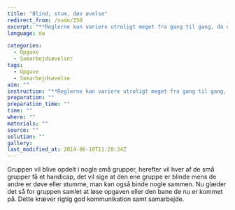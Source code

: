 ```yaml
---
title: "Blind, stum, døv øvelse"
redirect_from: /node/250
excerpt: "**Reglerne kan variere utroligt meget fra gang til gang, da denne øvelse kan laves på mange forskellige måder, enten kan man lave det som en bane som alle skal igennem eller kan man lave det så der vil være nogle forskellige opgaver de forskellige på banen skal gøre/klare før opgaven er fuldført. Det er dermed op til en selv hvordan man vil lave banen.**"
language: da

categories:
  - Opgave
  - Samarbejdsøvelser
tags:
  - Opgave
  - Samarbejdsøvelse
aim: ""
instruction: "**Reglerne kan variere utroligt meget fra gang til gang, da denne øvelse kan laves på mange forskellige måder, enten kan man lave det som en bane som alle skal igennem eller kan man lave det så der vil være nogle forskellige opgaver de forskellige på banen skal gøre/klare før opgaven er fuldført. Det er dermed op til en selv hvordan man vil lave banen.**"
preparation: ""
preparation_time: ""
time: ""
where: ""
materials: ""
source: ""
solution: ""
gallery:
last_modified_at: 2014-06-10T11:28:34Z
---
```

Gruppen vil blive opdelt i nogle små grupper, herefter vil hver af de små grupper få et handicap, det vil sige at den ene gruppe er blinde mens de andre er døve eller stumme, man kan også binde nogle sammen. Nu glæder det så for gruppen samlet at løse opgaven eller den bane de nu er kommet på. Dette kræver rigtig god kommunikation samt samarbejde.
